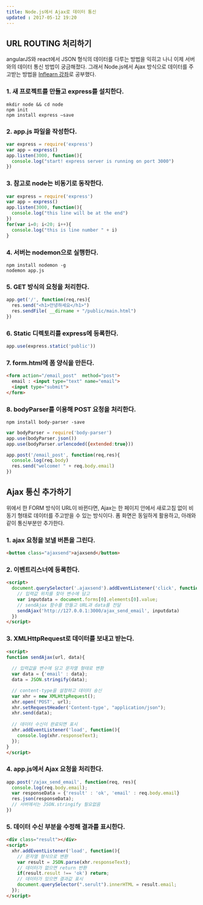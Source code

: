 ```yaml
---
title: Node.js에서 Ajax로 데이터 통신
updated : 2017-05-12 19:20
---
```


## URL ROUTING 처리하기

angularJS와 react에서 JSON 형식의 데이터를 다루는 방법을 익히고 나니 이제 서버와의 데이터 통신 방법이 궁금해졌다. 그래서 Node.js에서 Ajax 방식으로 데이터를 주고받는 방법을 [Inflearn 강좌](https://www.inflearn.com/course/node-js-%EC%9B%B9%EA%B0%9C%EB%B0%9C/)로 공부했다.

### 1. 새 프로젝트를 만들고 express를 설치한다.

```
mkdir node && cd node
npm init
npm install express —save
```

### 2. app.js 파일을 작성한다.
```js
var express = require('express')
var app = express()
app.listen(3000, function(){
  console.log("start! express server is running on port 3000")
})
```

### 3. 참고로 node는 비동기로 동작한다.
```js
var express = require('express')
var app = express()
app.listen(3000, function(){
  console.log("this line will be at the end")
})
for(var i=0; i<20; i++){
  console.log("this is line number " + i)
}
```

### 4. 서버는 nodemon으로 실행한다.
```
npm install nodemon -g
nodemon app.js
```

### 5. GET 방식의 요청을 처리한다.
```js
app.get('/', function(req,res){
  res.send("<h1>안녕하세요</h1>")
  res.sendFile( __dirname + "/public/main.html")
})
```

### 6. Static 디렉토리를 express에 등록한다.
```js
app.use(express.static('public'))
```

### 7. form.html에 폼 양식을 만든다.
```html
<form action="/email_post"  method="post">
  email : <input type="text" name="email">
  <input type="submit">
</form>
```

### 8. bodyParser를 이용해 POST 요청을 처리한다.
```
npm install body-parser -save
```
```js
var bodyParser = require('body-parser')
app.use(bodyParser.json())
app.use(bodyParser.urlencoded({extended:true}))

app.post('/email_post', function(req,res){
  console.log(req.body)
  res.send("welcome! " + req.body.email)
})
```

## Ajax 통신 추가하기

위에서 한 FORM 방식이 URL이 바뀐다면, Ajax는 한 페이지 안에서 새로고침 없이 비동기 형태로 데이터를 주고받을 수 있는 방식이다. 폼 화면은 동일하게 활용하고, 아래와 같이 통신부분만 추가한다.

### 1. ajax 요청을 보낼 버튼을 그린다.
```html
<button class="ajaxsend">ajaxsend</button>
```

### 2. 이벤트리스너에 등록한다.
```html
<script>
  document.querySelector('.ajaxsend').addEventListener('click', function(){
    // 입력값 위치를 찾아 변수에 담고
    var inputdata = document.forms[0].elements[0].value;
    // sendAjax 함수를 만들고 URL과 data를 전달
    sendAjax('http://127.0.0.1:3000/ajax_send_email', inputdata)
  })
</script>
```

### 3. XMLHttpRequest로 데이터를 보내고 받는다.
```html
<script>
function sendAjax(url, data){
  
  // 입력값을 변수에 담고 문자열 형태로 변환
  var data = {'email' : data};
  data = JSON.stringify(data);

  // content-type을 설정하고 데이터 송신
  var xhr = new XMLHttpRequest();
  xhr.open('POST', url);
  xhr.setRequestHeader('Content-type', "application/json");
  xhr.send(data);
  
  // 데이터 수신이 완료되면 표시
  xhr.addEventListener('load', function(){
    console.log(xhr.responseText);
  });
}
</script>
```

### 4. app.js에서 Ajax 요청을 처리한다.
```js
app.post('/ajax_send_email', function(req, res){
  console.log(req.body.email);
  var responseData = {'result' : 'ok', 'email' : req.body.email}
  res.json(responseData);
  // 서버에서는 JSON.stringify 필요없음
})
```

### 5. 데이터 수신 부분을 수정해 결과를 표시한다.
```html
<div class="result"></div>
<script>
  xhr.addEventListener('load', function(){
    // 문자열 형식으로 변환
    var result = JSON.parse(xhr.responseText);
    // 데이터가 없으면 return 반환
    if(result.result !== 'ok') return;
    // 데이터가 있으면 결과값 표시
    document.querySelector(".serult").innerHTML = result.email;
  });
</script>
```

